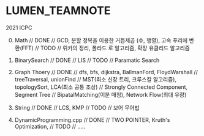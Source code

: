 # LUMEN_TEAMNOTE
2021 ICPC 

0. Math
// DONE
// GCD, 분할 정복을 이용한 거듭제곱 (수, 행렬), 고속 푸리에 변환(FFT)
// TODO
// 뤼카의 정리, 폴라드 로 알고리즘, 확장 유클리드 알고리즘

1. BinarySearch
// DONE
// LIS
// TODO
// Paramatic Search

2. Graph Thoery
// DONE
// dfs, bfs, dijkstra, BallmanFord, FloydWarshall
// treeTraversal, unionFind
// MST(최소 신장 트리, 크루스칼 알고리즘), topologySort, LCA(최소 공통 조상)
// Strongly Connected Component, Segment Tree
// BipatalMatching(이분 매칭), Network Flow(최대 유량)

3. String
// DONE
// LCS, KMP
// TODO
// 보어 무어법

4. DynamicProgramming.cpp
// DONE
// TWO POINTER, Kruth's Optimization,
// TODO
// .....